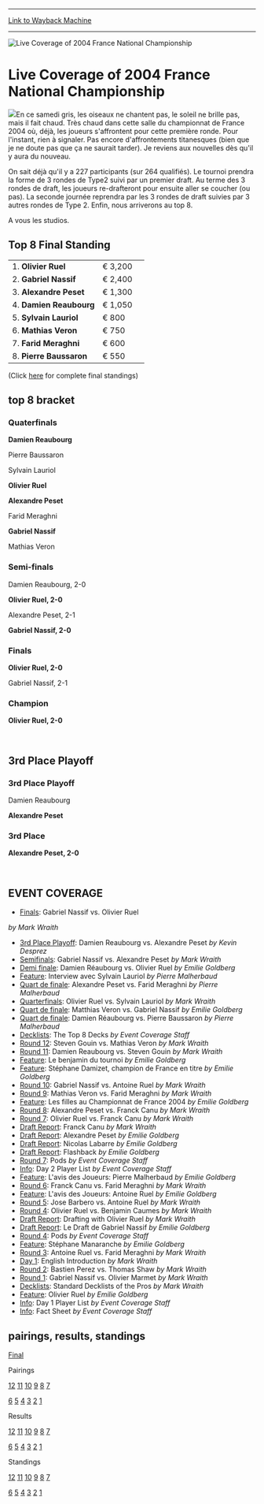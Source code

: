 
---
[Link to Wayback Machine](https://web.archive.org/web/20160303200446/http://magic.wizards.com/en/events/coverage/live-coverage-2004-france-national-championship)

[_metadata_:description]:- "En ce samedi gris, les oiseaux ne chantent pas, le soleil ne brille pas, mais il fait chaud. Très chaud dans cette salle du championnat de France 2004 où, déjà, les joueurs s'affrontent pour cette première ronde. Pour l'instant, rien à signaler. Pas encore d'affrontements titanesques (bien que je ne doute pas que ça ne saurait tarder)."
[_metadata_:generator]:- "Drupal 7 (http://drupal.org)"
[_metadata_:node]:- "530826"
[_metadata_:source]:- "div-block-system-main"
[_metadata_:title]:- "Live Coverage of 2004 France National Championship"
[_metadata_:wayback_capture_timestamp]:- "2016-03-03 20:04:46"
[_metadata_:wayback_raw_url]:- "https://web.archive.org/web/20160303200446id_/http://magic.wizards.com/en/events/coverage/live-coverage-2004-france-national-championship"
[_metadata_:wayback_url]:- "http://magic.wizards.com/en/events/coverage/live-coverage-2004-france-national-championship"
---







![Live Coverage of 2004 France National Championship](https://media.magic.wizards.com/images/banner/large_1_4.jpg)





Live Coverage of 2004 France National Championship
==================================================











![](https://media.magic.wizards.com/image_legacy_migration/sideboard/images/frnat04/win.jpg)En ce samedi gris, les oiseaux ne chantent pas, le soleil ne brille pas, mais il fait chaud. Très chaud dans cette salle du championnat de France 2004 où, déjà, les joueurs s'affrontent pour cette première ronde. Pour l'instant, rien à signaler. Pas encore d'affrontements titanesques (bien que je ne doute pas que ça ne saurait tarder). Je reviens aux nouvelles dès qu'il y aura du nouveau.


On sait déjà qu'il y a 227 participants (sur 264 qualifiés). Le tournoi prendra la forme de 3 rondes de Type2 suivi par un premier draft. Au terme des 3 rondes de draft, les joueurs re-drafteront pour ensuite aller se coucher (ou pas). La seconde journée reprendra par les 3 rondes de draft suivies par 3 autres rondes de Type 2. Enfin, nous arriverons au top 8.


A vous les studios.




Top 8 Final Standing
--------------------




|  |  |  |
| --- | --- | --- |
| 1. **Olivier Ruel** | € 3,200 |
| 2. **Gabriel Nassif** | € 2,400 |
| 3. **Alexandre Peset** | € 1,300 |
| 4. **Damien Reaubourg** | € 1,050 |
| 5. **Sylvain Lauriol** | € 800 |
| 6. **Mathias Veron** | € 750 |
| 7. **Farid Meraghni** | € 600 |
| 8. **Pierre Baussaron** | € 550 |


(Click [here](/en/articles/archive/event-coverage/live-coverage-2004-france-nationals-2004-07-18-41) for complete final standings)



top 8 bracket
-------------





### Quaterfinals





**Damien Reaubourg**




Pierre Baussaron






Sylvain Lauriol




**Olivier Ruel**






**Alexandre Peset**




Farid Meraghni






**Gabriel Nassif**




Mathias Veron







### Semi-finals





Damien Reaubourg, 2-0




**Olivier Ruel, 2-0**






Alexandre Peset, 2-1




**Gabriel Nassif, 2-0**







### Finals





**Olivier Ruel, 2-0**




Gabriel Nassif, 2-1







### Champion





**Olivier Ruel, 2-0**








 

3rd Place Playoff
-----------------





### 3rd Place Playoff





Damien Reaubourg




**Alexandre Peset**







### 3rd Place





**Alexandre Peset, 2-0**








 


EVENT COVERAGE
--------------




* [Finals](/en/articles/archive/event-coverage/live-coverage-2004-france-nationals-2004-07-18-8): Gabriel Nassif vs. Olivier Ruel

 *by Mark Wraith*
* [3rd Place Playoff](/en/articles/archive/event-coverage/live-coverage-2004-france-nationals-2004-07-18): Damien Reaubourg vs. Alexandre Peset
 *by Kevin Desprez*
* [Semifinals](/en/articles/archive/event-coverage/live-coverage-2004-france-nationals-2004-07-18-34): Gabriel Nassif vs. Alexandre Peset
 *by Mark Wraith*
* [Demi finale](/en/articles/archive/event-coverage/live-coverage-2004-france-nationals-2004-07-18-33): Damien Réaubourg vs. Olivier Ruel
 *by Emilie Goldberg*
* [Feature](/en/articles/archive/event-coverage/live-coverage-2004-france-nationals-2004-07-18-7): Interview avec Sylvain Lauriol
 *by Pierre Malherbaud*
* [Quart de finale](/en/articles/archive/event-coverage/live-coverage-2004-france-nationals-2004-07-18-25): Alexandre Peset vs. Farid Meraghni
 *by Pierre Malherbaud*
* [Quarterfinals](/en/articles/archive/event-coverage/live-coverage-2004-france-nationals-2004-07-18-24): Olivier Ruel vs. Sylvain Lauriol
 *by Mark Wraith*
* [Quart de finale](/en/articles/archive/event-coverage/live-coverage-2004-france-nationals-2004-07-18-23): Matthias Veron vs. Gabriel Nassif
 *by Emilie Goldberg*
* [Quart de finale](/en/articles/archive/event-coverage/live-coverage-2004-france-nationals-2004-07-18-22): Damien Réaubourg vs. Pierre Baussaron
 *by Pierre Malherbaud*
* [Decklists](/en/articles/archive/event-coverage/live-coverage-2004-france-nationals-2004-07-18-42): The Top 8 Decks
 *by Event Coverage Staff*
* [Round 12](/en/articles/archive/event-coverage/live-coverage-2004-france-nationals-2004-07-18-11): Steven Gouin vs. Mathias Veron
 *by Mark Wraith*
* [Round 11](/en/articles/archive/event-coverage/live-coverage-2004-france-nationals-2004-07-18-10): Damien Reaubourg vs. Steven Gouin
 *by Mark Wraith*
* [Feature](/en/articles/archive/event-coverage/live-coverage-2004-france-nationals-2004-07-18-6): Le benjamin du tournoi
 *by Emilie Goldberg*
* [Feature](/en/articles/archive/event-coverage/live-coverage-2004-france-nationals-2004-07-18-5): Stéphane Damizet, champion de France en titre
 *by Emilie Goldberg*
* [Round 10](/en/articles/archive/event-coverage/live-coverage-2004-france-nationals-2004-07-18-9): Gabriel Nassif vs. Antoine Ruel
 *by Mark Wraith*
* [Round 9](/en/articles/archive/event-coverage/live-coverage-2004-france-nationals-2004-07-18-14): Mathias Veron vs. Farid Meraghni
 *by Mark Wraith*
* [Feature](/en/articles/archive/event-coverage/live-coverage-2004-france-nationals-2004-07-18-4): Les filles au Championnat de France 2004
 *by Emilie Goldberg*
* [Round 8](/en/articles/archive/event-coverage/live-coverage-2004-france-nationals-2004-07-18-13): Alexandre Peset vs. Franck Canu
 *by Mark Wraith*
* [Round 7](/en/articles/archive/event-coverage/live-coverage-2004-france-nationals-2004-07-18-12): Olivier Ruel vs. Franck Canu
 *by Mark Wraith*
* [Draft Report](/en/articles/archive/event-coverage/live-coverage-2004-france-nationals-2004-07-18-3): Franck Canu
 *by Mark Wraith*
* [Draft Report](/en/articles/archive/event-coverage/live-coverage-2004-france-nationals-2004-07-18-2): Alexandre Peset
 *by Emilie Goldberg*
* [Draft Report](/en/articles/archive/event-coverage/live-coverage-2004-france-nationals-2004-07-18-1): Nicolas Labarre
 *by Emilie Goldberg*
* [Draft Report](/en/articles/archive/event-coverage/live-coverage-2004-france-nationals-2004-07-18-0): Flashback
 *by Emilie Goldberg*
* [Round 7](/en/articles/archive/event-coverage/live-coverage-2004-france-nationals-2004-07-18-26): Pods
 *by Event Coverage Staff*
* [Info](/en/articles/archive/event-coverage/live-coverage-2004-france-nationals-2004-07-18-21): Day 2 Player List
 *by Event Coverage Staff*
* [Feature](/en/articles/archive/event-coverage/live-coverage-2004-france-nationals-2004-07-17-5): L'avis des Joueurs: Pierre Malherbaud
 *by Emilie Goldberg*
* [Round 6](/en/articles/archive/event-coverage/live-coverage-2004-france-nationals-2004-07-17-11): Franck Canu vs. Farid Meraghni
 *by Mark Wraith*
* [Feature](/en/articles/archive/event-coverage/live-coverage-2004-france-nationals-2004-07-17-4): L'avis des Joueurs: Antoine Ruel
 *by Emilie Goldberg*
* [Round 5](/en/articles/archive/event-coverage/live-coverage-2004-france-nationals-2004-07-17-10): Jose Barbero vs. Antoine Ruel
 *by Mark Wraith*
* [Round 4](/en/articles/archive/event-coverage/live-coverage-2004-france-nationals-2004-07-17-9): Olivier Ruel vs. Benjamin Caumes
 *by Mark Wraith*
* [Draft Report](/en/articles/archive/event-coverage/live-coverage-2004-france-nationals-2004-07-17-0): Drafting with Olivier Ruel
 *by Mark Wraith*
* [Draft Report](/en/articles/archive/event-coverage/live-coverage-2004-france-nationals-2004-07-17-1): Le Draft de Gabriel Nassif
 *by Emilie Goldberg*
* [Round 4](/en/articles/archive/event-coverage/live-coverage-2004-france-nationals-2004-07-17-19): Pods
 *by Event Coverage Staff*
* [Feature](/en/articles/archive/event-coverage/live-coverage-2004-france-nationals-2004-07-17-3): Stéphane Manaranche
 *by Emilie Goldberg*
* [Round 3](/en/articles/archive/event-coverage/live-coverage-2004-france-nationals-2004-07-17-8): Antoine Ruel vs. Farid Meraghni
 *by Mark Wraith*
* [Day 1](/en/articles/archive/event-coverage/live-coverage-2004-france-nationals-2004-07-17): English Introduction
 *by Mark Wraith*
* [Round 2](/en/articles/archive/event-coverage/live-coverage-2004-france-nationals-2004-07-17-7): Bastien Perez vs. Thomas Shaw
 *by Mark Wraith*
* [Round 1](/en/articles/archive/event-coverage/live-coverage-2004-france-nationals-2004-07-17-6): Gabriel Nassif vs. Olivier Marmet
 *by Mark Wraith*
* [Decklists](/en/articles/archive/event-coverage/live-coverage-2004-france-nationals-2004-07-17-32): Standard Decklists of the Pros
 *by Mark Wraith*
* [Feature](/en/articles/archive/event-coverage/live-coverage-2004-france-nationals-2004-07-17-2): Olivier Ruel
 *by Emilie Goldberg*
* [Info](/en/articles/archive/event-coverage/live-coverage-2004-france-nationals-2004-07-17-18): Day 1 Player List
 *by Event Coverage Staff*
* [Info](http://www.wizards.com/dci/downloads/FRNationalsFS.pdf): Fact Sheet
 *by Event Coverage Staff*



pairings, results, standings
----------------------------




[Final](/en/articles/archive/event-coverage/live-coverage-2004-france-nationals-2004-07-18-41)




Pairings


[12](/en/articles/archive/event-coverage/live-coverage-2004-france-nationals-2004-07-18-17) [11](/en/articles/archive/event-coverage/live-coverage-2004-france-nationals-2004-07-18-16) [10](/en/articles/archive/event-coverage/live-coverage-2004-france-nationals-2004-07-18-15) [9](/en/articles/archive/event-coverage/live-coverage-2004-france-nationals-2004-07-18-20) [8](/en/articles/archive/event-coverage/live-coverage-2004-france-nationals-2004-07-18-19) [7](/en/articles/archive/event-coverage/live-coverage-2004-france-nationals-2004-07-18-18)


[6](/en/articles/archive/event-coverage/live-coverage-2004-france-nationals-2004-07-17-17) [5](/en/articles/archive/event-coverage/live-coverage-2004-france-nationals-2004-07-17-16) [4](/en/articles/archive/event-coverage/live-coverage-2004-france-nationals-2004-07-17-15) [3](/en/articles/archive/event-coverage/live-coverage-2004-france-nationals-2004-07-17-14) [2](/en/articles/archive/event-coverage/live-coverage-2004-france-nationals-2004-07-17-13) [1](/en/articles/archive/event-coverage/live-coverage-2004-france-nationals-2004-07-17-12)




Results


[12](/en/articles/archive/event-coverage/live-coverage-2004-france-nationals-2004-07-18-29) [11](/en/articles/archive/event-coverage/live-coverage-2004-france-nationals-2004-07-18-28) [10](/en/articles/archive/event-coverage/live-coverage-2004-france-nationals-2004-07-18-27) [9](/en/articles/archive/event-coverage/live-coverage-2004-france-nationals-2004-07-18-32) [8](/en/articles/archive/event-coverage/live-coverage-2004-france-nationals-2004-07-18-31) [7](/en/articles/archive/event-coverage/live-coverage-2004-france-nationals-2004-07-18-30)


[6](/en/articles/archive/event-coverage/live-coverage-2004-france-nationals-2004-07-17-25) [5](/en/articles/archive/event-coverage/live-coverage-2004-france-nationals-2004-07-17-24) [4](/en/articles/archive/event-coverage/live-coverage-2004-france-nationals-2004-07-17-23) [3](/en/articles/archive/event-coverage/live-coverage-2004-france-nationals-2004-07-17-22) [2](/en/articles/archive/event-coverage/live-coverage-2004-france-nationals-2004-07-17-21) [1](/en/articles/archive/event-coverage/live-coverage-2004-france-nationals-2004-07-17-20)




Standings


[12](/en/articles/archive/event-coverage/live-coverage-2004-france-nationals-2004-07-18-37) [11](/en/articles/archive/event-coverage/live-coverage-2004-france-nationals-2004-07-18-36) [10](/en/articles/archive/event-coverage/live-coverage-2004-france-nationals-2004-07-18-35) [9](/en/articles/archive/event-coverage/live-coverage-2004-france-nationals-2004-07-18-40) [8](/en/articles/archive/event-coverage/live-coverage-2004-france-nationals-2004-07-18-39) [7](/en/articles/archive/event-coverage/live-coverage-2004-france-nationals-2004-07-18-38)


[6](/en/articles/archive/event-coverage/live-coverage-2004-france-nationals-2004-07-17-31) [5](/en/articles/archive/event-coverage/live-coverage-2004-france-nationals-2004-07-17-30) [4](/en/articles/archive/event-coverage/live-coverage-2004-france-nationals-2004-07-17-29) [3](/en/articles/archive/event-coverage/live-coverage-2004-france-nationals-2004-07-17-28) [2](/en/articles/archive/event-coverage/live-coverage-2004-france-nationals-2004-07-17-27) [1](/en/articles/archive/event-coverage/live-coverage-2004-france-nationals-2004-07-17-26)





 

